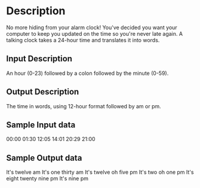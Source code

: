 # Description

No more hiding from your alarm clock! You've decided you want your computer to keep you updated on the time so you're never late again. A talking clock takes a 24-hour time and translates it into words.

## Input Description

An hour (0-23) followed by a colon followed by the minute (0-59).

## Output Description

The time in words, using 12-hour format followed by am or pm.

## Sample Input data

00:00
01:30
12:05
14:01
20:29
21:00

## Sample Output data

It's twelve am
It's one thirty am
It's twelve oh five pm
It's two oh one pm
It's eight twenty nine pm
It's nine pm
